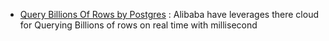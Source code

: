 - [Query Billions Of Rows by Postgres](https://www.alibabacloud.com/blog/millisecond-marketing-with-trillions-of-user-tags-using-postgresql_370808) : Alibaba have leverages there cloud for Querying Billions of rows on real time with millisecond
